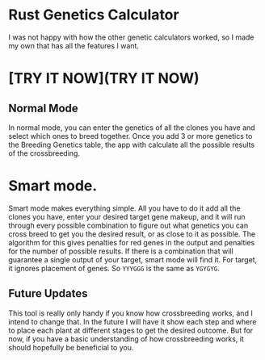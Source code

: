 # Rust Genetics Calculator

I was not happy with how the other genetic calculators worked, so I made my own that has all the features I want. 

# [TRY IT NOW](TRY IT NOW)

## Normal Mode
In normal mode, you can enter the genetics of all the clones you have and select which ones to breed together. Once you
add 3 or more genetics to the Breeding Genetics table, the app with calculate all the possible results of the crossbreeding.

# Smart mode. 
Smart mode makes everything simple. All you have to do it add all the clones you have, enter your desired target gene makeup, and it will
run through every possible combination to figure out what genetics you can cross breed to get you the desired result, or as close to it as possible. The algorithm for this
gives penalties for red genes in the output and penalties for the number of possible results. If there is a combination that will guarantee a single output of your target, smart mode will find it. For target, it ignores placement of genes. So `YYYGGG` is the same as `YGYGYG`.

## Future Updates
This tool is really only handy if you know how crossbreeding works, and I intend to change that. In the future I will have it show each step and where to place each plant at different stages to get the desired outcome. But for now, if you have a basic understanding of how crossbreeding works, it should hopefully be beneficial to you. 